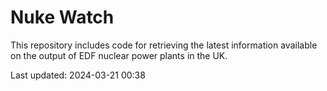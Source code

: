 # Nuke Watch

This repository includes code for retrieving the latest information available on the output of EDF nuclear power plants in the UK.

Last updated: 2024-03-21 00:38